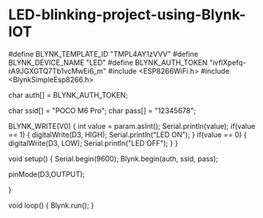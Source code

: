 # LED-blinking-project-using-Blynk-IOT
#define BLYNK_TEMPLATE_ID "TMPL4AY1zVVV"
#define BLYNK_DEVICE_NAME "LED"
#define BLYNK_AUTH_TOKEN "ivfIXpefq-rA9JGXGTQ7Tb1vcMwEi6_m"
#include <ESP8266WiFi.h>
#include <BlynkSimpleEsp8266.h>

char auth[] = BLYNK_AUTH_TOKEN;

char ssid[] = "POCO M6 Pro";
char pass[] = "12345678";

BLYNK_WRITE(V0)
{
  int value = param.asInt();
  Serial.println(value);
  if(value == 1)
  {
    digitalWrite(D3, HIGH);
    Serial.println("LED ON");
  }
  if(value == 0)
  {
     digitalWrite(D3, LOW);
     Serial.println("LED OFF");
  }
}

void setup()
{
  Serial.begin(9600);
  Blynk.begin(auth, ssid, pass);
  
  pinMode(D3,OUTPUT);
  
}

void loop()
{
  Blynk.run();
}
